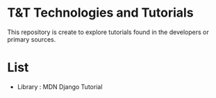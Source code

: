 # T&T Technologies and Tutorials 

This repository is create to explore tutorials found in the developers or primary sources. 



# List

- Library : MDN Django Tutorial